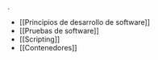 .
- [[Principios de desarrollo de software]] 
- [[Pruebas de software]] 
- [[Scripting]] 
- [[Contenedores]] 